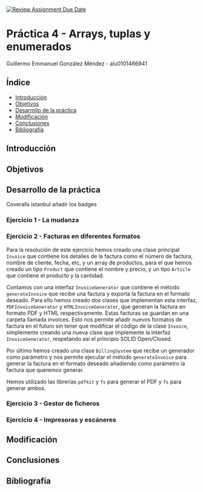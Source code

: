 [![Review Assignment Due Date](https://classroom.github.com/assets/deadline-readme-button-24ddc0f5d75046c5622901739e7c5dd533143b0c8e959d652212380cedb1ea36.svg)](https://classroom.github.com/a/G0JN8jPZ)

# Práctica 4 - Arrays, tuplas y enumerados

Guillermo Emmanuel González Méndez - alu0101466941

## Índice

- [Introducción](#introducción)
- [Objetivos](#objetivos)
- [Desarrollo de la práctica](#desarrollo-de-la-práctica)
- [Modificación](#modificación)
- [Conclusiones](#conclusiones)
- [Bibliografía](#bibliografía)

## Introducción

## Objetivos

## Desarrollo de la práctica

Coveralls istanbul
añadir los badges

### Ejercicio 1 - La mudanza

### Ejercicio 2 - Facturas en diferentes formatos

Para la resolución de este ejercicio hemos creado una clase principal `Invoice` que contiene los detalles de la factura como el número de factura, nombre de cliente, fecha, etc, y un array de productos, para el que hemos creado un tipo `Product` que contiene el nombre y precio, y un tipo `Article` que contiene el producto y la cantidad.

Contamos con una interfaz `InvoiceGenerator` que contiene el método `generateInvoice` que recibe una factura y exporta la factura en el formato deseado. Para ello hemos creado dos clases que implementan esta interfaz, `PDFInvoiceGenerator` y `HTMLInvoiceGenerator`, que generan la factura en formato PDF y HTML respectivamente. Estas facturas se guardan en una carpeta llamada invoices. Esto nos permite añadir nuevos formatos de factura en el futuro sin tener que modificar el código de la clase `Invoice`, simplemente creando una nueva clase que implemente la interfaz `InvoiceGenerator`, respetando así el principio SOLID Open/Closed.

Por último hemos creado una clase `BillingSystem` que recibe un generador como parámetro y nos permite ejecutar el método `generateInvoice` para generar la factura en el formato deseado añadiendo como parámetro la factura que queremos generar.

Hemos utilizado las librerías `pdfkit` y `fs` para generar el PDF y `fs` para generar ambos.

### Ejercicio 3 - Gestor de ficheros

### Ejercicio 4 - Impresoras y escáneres

## Modificación

## Conclusiones

## Bibliografía
